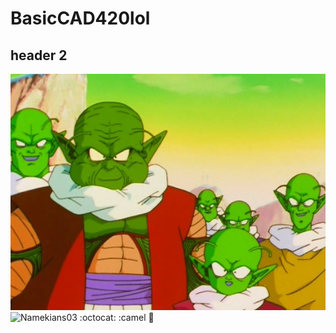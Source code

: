 # BasicCAD420lol
## header 2
![Namekians](images/Namekians03.png)
<img scr="images/Namekians03.png" alt="Namekians03" width="128" height="128">
:octocat: 
:camel
:tada:
